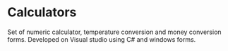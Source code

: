 # Calculators

Set of numeric calculator, temperature conversion and money conversion forms.
Developed on Visual studio using C# and windows forms. 
